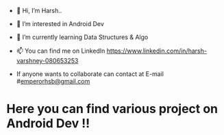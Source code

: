 - 👋 Hi, I’m Harsh..
- 👀 I’m interested in Android Dev
- 🌱 I’m currently learning Data Structures & Algo
- 📫 You can find me on LinkedIn https://www.linkedin.com/in/harsh-varshney-080653253

- If anyone wants to collaborate can contact at E-mail #emperorhsb@gmail.com

# Here you can find various project on Android Dev !!

<!---
HHHHHVarshney/HHHHHVarshney is a ✨ special ✨ repository because its `README.md` (this file) appears on your GitHub profile.
You can click the Preview link to take a look at your changes.
--->
